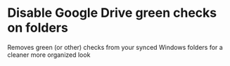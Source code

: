 # Disable Google Drive green checks on folders
Removes green (or other) checks from your synced Windows folders for a cleaner more organized look
